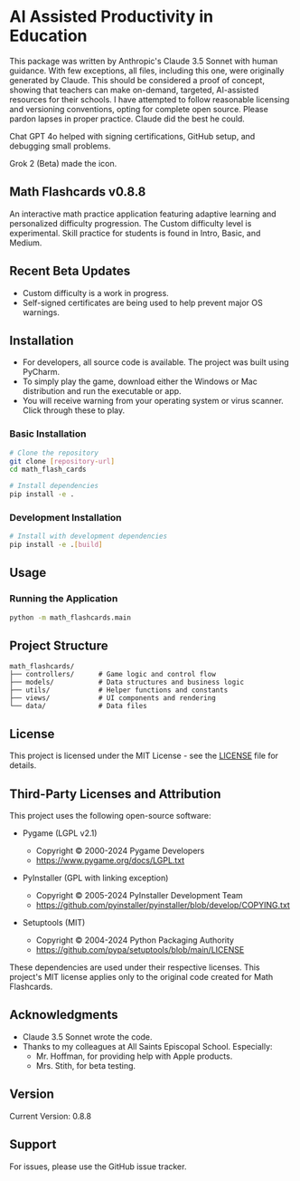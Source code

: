 # AI Assisted Productivity in Education

This package was written by Anthropic's Claude 3.5 Sonnet with human guidance. With few exceptions, all files, including this one, were originally generated by Claude. This should be considered a proof of concept, showing that teachers can make on-demand, targeted, AI-assisted resources for their schools. I have attempted to follow reasonable licensing and versioning conventions, opting for complete open source. Please pardon lapses in proper practice. Claude did the best he could.

Chat GPT 4o helped with signing certifications, GitHub setup, and debugging small problems.

Grok 2 (Beta) made the icon.

## Math Flashcards v0.8.8

An interactive math practice application featuring adaptive learning and personalized difficulty progression. The Custom difficulty level is experimental. Skill practice for students is found in Intro, Basic, and Medium.

## Recent Beta Updates
- Custom difficulty is a work in progress.
- Self-signed certificates are being used to help prevent major OS warnings.

## Installation

- For developers, all source code is available. The project was built using PyCharm.
- To simply play the game, download either the Windows or Mac distribution and run the executable or app.
- You will receive warning from your operating system or virus scanner. Click through these to play.

### Basic Installation
```bash
# Clone the repository
git clone [repository-url]
cd math_flash_cards

# Install dependencies
pip install -e .
```

### Development Installation
```bash
# Install with development dependencies
pip install -e .[build]
```

## Usage

### Running the Application
```bash
python -m math_flashcards.main
```

## Project Structure

```
math_flashcards/
├── controllers/      # Game logic and control flow
├── models/           # Data structures and business logic
├── utils/            # Helper functions and constants
├── views/            # UI components and rendering
└── data/             # Data files
```
## License

This project is licensed under the MIT License - see the [LICENSE](LICENSE) file for details.

## Third-Party Licenses and Attribution

This project uses the following open-source software:

- Pygame (LGPL v2.1)
  - Copyright © 2000-2024 Pygame Developers
  - https://www.pygame.org/docs/LGPL.txt

- PyInstaller (GPL with linking exception)
  - Copyright © 2005-2024 PyInstaller Development Team
  - https://github.com/pyinstaller/pyinstaller/blob/develop/COPYING.txt

- Setuptools (MIT)
  - Copyright © 2004-2024 Python Packaging Authority
  - https://github.com/pypa/setuptools/blob/main/LICENSE

These dependencies are used under their respective licenses. This project's MIT license applies only to the original code created for Math Flashcards.

## Acknowledgments

- Claude 3.5 Sonnet wrote the code.
- Thanks to my colleagues at All Saints Episcopal School. Especially:
  * Mr. Hoffman, for providing help with Apple products.
  * Mrs. Stith, for beta testing.

## Version

Current Version: 0.8.8


## Support

For issues, please use the GitHub issue tracker.

